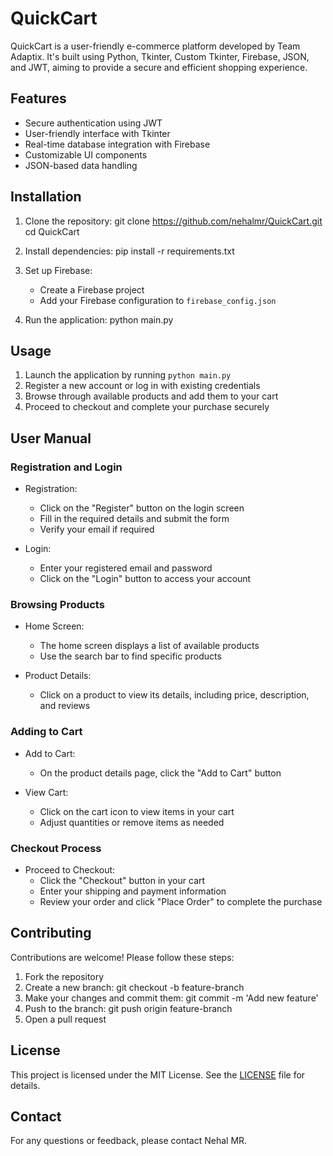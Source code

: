 # QuickCart

QuickCart is a user-friendly e-commerce platform developed by Team Adaptix. It's built using Python, Tkinter, Custom Tkinter, Firebase, JSON, and JWT, aiming to provide a secure and efficient shopping experience.

## Features

- Secure authentication using JWT
- User-friendly interface with Tkinter
- Real-time database integration with Firebase
- Customizable UI components
- JSON-based data handling

## Installation

1. Clone the repository:
   git clone https://github.com/nehalmr/QuickCart.git
   cd QuickCart

2. Install dependencies:
   pip install -r requirements.txt

3. Set up Firebase:
   - Create a Firebase project
   - Add your Firebase configuration to `firebase_config.json`

4. Run the application:
   python main.py

## Usage

1. Launch the application by running `python main.py`
2. Register a new account or log in with existing credentials
3. Browse through available products and add them to your cart
4. Proceed to checkout and complete your purchase securely

## User Manual

### Registration and Login

- Registration:
  - Click on the "Register" button on the login screen
  - Fill in the required details and submit the form
  - Verify your email if required

- Login:
  - Enter your registered email and password
  - Click on the "Login" button to access your account

### Browsing Products

- Home Screen:
  - The home screen displays a list of available products
  - Use the search bar to find specific products

- Product Details:
  - Click on a product to view its details, including price, description, and reviews

### Adding to Cart

- Add to Cart:
  - On the product details page, click the "Add to Cart" button

- View Cart:
  - Click on the cart icon to view items in your cart
  - Adjust quantities or remove items as needed

### Checkout Process

- Proceed to Checkout:
  - Click the "Checkout" button in your cart
  - Enter your shipping and payment information
  - Review your order and click "Place Order" to complete the purchase

## Contributing

Contributions are welcome! Please follow these steps:

1. Fork the repository
2. Create a new branch:
   git checkout -b feature-branch
3. Make your changes and commit them:
   git commit -m 'Add new feature'
4. Push to the branch:
   git push origin feature-branch
5. Open a pull request

## License

This project is licensed under the MIT License. See the [LICENSE](LICENSE) file for details.

## Contact

For any questions or feedback, please contact Nehal MR.
